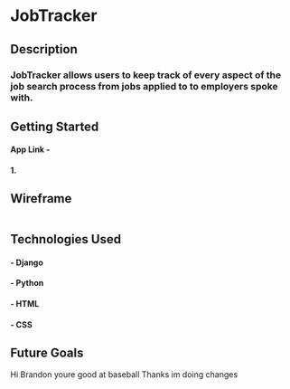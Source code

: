 
# JobTracker
## Description
### JobTracker allows users to keep track of every aspect of the job search process from jobs applied to to employers spoke with.

## Getting Started
#### App Link - 
#### 1. 

## Wireframe
![]()

## Technologies Used
#### - Django
#### - Python
#### - HTML
#### - CSS

## Future Goals

Hi Brandon youre good at baseball
Thanks im doing changes